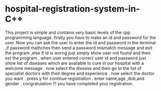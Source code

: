 # hospital-registration-system-in-C++
This project is simple and contains very basic levels of the cpp programming language.
firstly you have to make an id and password for the user.
Now you can ask the user to enter the id and password in the terminal ,if password mathches then send a password mismatch message and exit the program ,else if id is worng just simply show user not found and then ext the program .
when user entered correct user id and password just show list of diseases which are available to cure in our hospital with a welcome message .
now select the disease and then go to the list of specialist doctors with their degree and experience .
now select the doctor you want .
press y for continue registration .
enter name,age ,dob,and gender .
congratulation !!! you have completed your registration.
